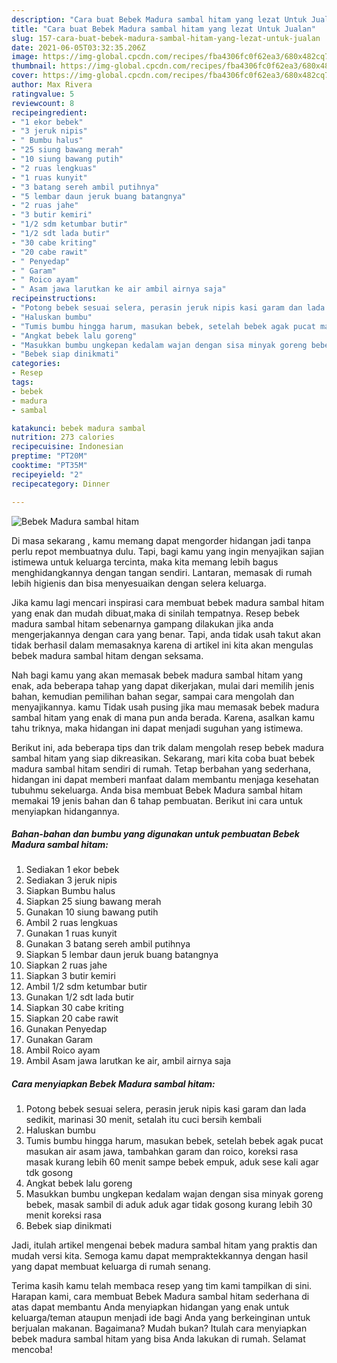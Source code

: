 ```yaml
---
description: "Cara buat Bebek Madura sambal hitam yang lezat Untuk Jualan"
title: "Cara buat Bebek Madura sambal hitam yang lezat Untuk Jualan"
slug: 157-cara-buat-bebek-madura-sambal-hitam-yang-lezat-untuk-jualan
date: 2021-06-05T03:32:35.206Z
image: https://img-global.cpcdn.com/recipes/fba4306fc0f62ea3/680x482cq70/bebek-madura-sambal-hitam-foto-resep-utama.jpg
thumbnail: https://img-global.cpcdn.com/recipes/fba4306fc0f62ea3/680x482cq70/bebek-madura-sambal-hitam-foto-resep-utama.jpg
cover: https://img-global.cpcdn.com/recipes/fba4306fc0f62ea3/680x482cq70/bebek-madura-sambal-hitam-foto-resep-utama.jpg
author: Max Rivera
ratingvalue: 5
reviewcount: 8
recipeingredient:
- "1 ekor bebek"
- "3 jeruk nipis"
- " Bumbu halus"
- "25 siung bawang merah"
- "10 siung bawang putih"
- "2 ruas lengkuas"
- "1 ruas kunyit"
- "3 batang sereh ambil putihnya"
- "5 lembar daun jeruk buang batangnya"
- "2 ruas jahe"
- "3 butir kemiri"
- "1/2 sdm ketumbar butir"
- "1/2 sdt lada butir"
- "30 cabe kriting"
- "20 cabe rawit"
- " Penyedap"
- " Garam"
- " Roico ayam"
- " Asam jawa larutkan ke air ambil airnya saja"
recipeinstructions:
- "Potong bebek sesuai selera, perasin jeruk nipis kasi garam dan lada sedikit, marinasi 30 menit, setalah itu cuci bersih kembali"
- "Haluskan bumbu"
- "Tumis bumbu hingga harum, masukan bebek, setelah bebek agak pucat masukan air asam jawa, tambahkan garam dan roico, koreksi rasa masak kurang lebih 60 menit sampe bebek empuk, aduk sese kali agar tdk gosong"
- "Angkat bebek lalu goreng"
- "Masukkan bumbu ungkepan kedalam wajan dengan sisa minyak goreng bebek, masak sambil di aduk aduk agar tidak gosong kurang lebih 30 menit koreksi rasa"
- "Bebek siap dinikmati"
categories:
- Resep
tags:
- bebek
- madura
- sambal

katakunci: bebek madura sambal 
nutrition: 273 calories
recipecuisine: Indonesian
preptime: "PT20M"
cooktime: "PT35M"
recipeyield: "2"
recipecategory: Dinner

---
```



![Bebek Madura sambal hitam](https://img-global.cpcdn.com/recipes/fba4306fc0f62ea3/680x482cq70/bebek-madura-sambal-hitam-foto-resep-utama.jpg)

Di masa  sekarang , kamu memang dapat mengorder hidangan jadi tanpa perlu repot membuatnya dulu. Tapi, bagi kamu yang ingin menyajikan sajian istimewa untuk keluarga tercinta, maka kita memang lebih bagus menghidangkannya dengan tangan sendiri. Lantaran, memasak di rumah lebih higienis dan bisa menyesuaikan dengan selera keluarga.

Jika kamu lagi mencari inspirasi cara membuat bebek madura sambal hitam yang enak dan mudah dibuat,maka di sinilah tempatnya. Resep bebek madura sambal hitam  sebenarnya gampang dilakukan jika anda mengerjakannya dengan cara yang benar. Tapi, anda tidak usah takut akan tidak berhasil dalam memasaknya 
karena di artikel ini kita akan mengulas bebek madura sambal hitam dengan seksama.  



Nah bagi kamu yang akan memasak bebek madura sambal hitam yang enak, ada beberapa tahap yang dapat dikerjakan, mulai dari memilih jenis bahan, kemudian pemilihan bahan segar, sampai cara mengolah dan menyajikannya. kamu Tidak usah pusing jika mau memasak bebek madura sambal hitam yang enak di mana pun anda berada. Karena, asalkan kamu  tahu triknya, maka hidangan ini dapat menjadi suguhan yang istimewa.

Berikut ini, ada beberapa tips dan trik dalam mengolah resep bebek madura sambal hitam yang siap dikreasikan. Sekarang, mari kita coba buat bebek madura sambal hitam sendiri di rumah. Tetap berbahan yang sederhana, hidangan ini dapat memberi manfaat dalam membantu menjaga kesehatan tubuhmu sekeluarga. Anda bisa membuat Bebek Madura sambal hitam memakai 19 jenis bahan dan 6 tahap pembuatan. Berikut ini cara untuk menyiapkan hidangannya.

<!--inarticleads1-->

##### Bahan-bahan dan bumbu yang digunakan untuk pembuatan Bebek Madura sambal hitam:

1. Sediakan 1 ekor bebek
1. Sediakan 3 jeruk nipis
1. Siapkan  Bumbu halus
1. Siapkan 25 siung bawang merah
1. Gunakan 10 siung bawang putih
1. Ambil 2 ruas lengkuas
1. Gunakan 1 ruas kunyit
1. Gunakan 3 batang sereh ambil putihnya
1. Siapkan 5 lembar daun jeruk buang batangnya
1. Siapkan 2 ruas jahe
1. Siapkan 3 butir kemiri
1. Ambil 1/2 sdm ketumbar butir
1. Gunakan 1/2 sdt lada butir
1. Siapkan 30 cabe kriting
1. Siapkan 20 cabe rawit
1. Gunakan  Penyedap
1. Gunakan  Garam
1. Ambil  Roico ayam
1. Ambil  Asam jawa larutkan ke air, ambil airnya saja




<!--inarticleads2-->

##### Cara menyiapkan Bebek Madura sambal hitam:

1. Potong bebek sesuai selera, perasin jeruk nipis kasi garam dan lada sedikit, marinasi 30 menit, setalah itu cuci bersih kembali
1. Haluskan bumbu
1. Tumis bumbu hingga harum, masukan bebek, setelah bebek agak pucat masukan air asam jawa, tambahkan garam dan roico, koreksi rasa masak kurang lebih 60 menit sampe bebek empuk, aduk sese kali agar tdk gosong
1. Angkat bebek lalu goreng
1. Masukkan bumbu ungkepan kedalam wajan dengan sisa minyak goreng bebek, masak sambil di aduk aduk agar tidak gosong kurang lebih 30 menit koreksi rasa
1. Bebek siap dinikmati




Jadi, itulah artikel mengenai  bebek madura sambal hitam  yang praktis dan mudah versi kita. Semoga kamu dapat mempraktekkannya dengan hasil yang dapat membuat keluarga di rumah senang. 

Terima kasih kamu telah membaca resep yang tim kami tampilkan di sini. Harapan kami, cara membuat  Bebek Madura sambal hitam sederhana di atas dapat membantu Anda menyiapkan hidangan yang enak untuk keluarga/teman ataupun menjadi ide bagi Anda yang berkeinginan untuk berjualan makanan. Bagaimana? Mudah bukan? Itulah cara menyiapkan bebek madura sambal hitam yang bisa Anda lakukan di rumah. Selamat mencoba!

